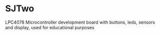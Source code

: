 # SJTwo
LPC4078 Microcontroller development board with buttons, leds, sensors and display, used for educational purposes

